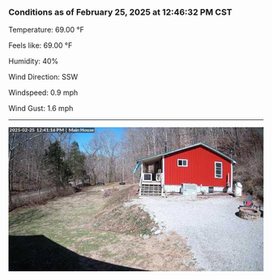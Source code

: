 ### Conditions as of February 25, 2025 at 12:46:32 PM CST 

Temperature: 69.00 &deg;F

Feels like: 69.00 &deg;F

Humidity: 40%

Wind Direction: SSW

Windspeed: 0.9 mph

Wind Gust: 1.6 mph

---

<img src="./images/latest.jpeg"/>

